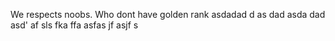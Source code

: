 We respects noobs. Who dont have golden rank
asdadad
d
as
dad
asda
dad
asd'
af
sls
fka
ffa
asfas
jf
asjf
s
